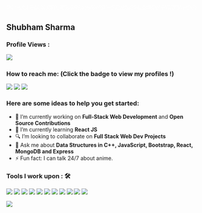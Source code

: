 ![Name](Hello(1).gif)
## Shubham Sharma


 ### Profile Views :<br>
  <img src="https://profile-counter.glitch.me/2211shubham/count.svg" />


### How to reach me: <strong>(Click the badge to view my profiles !)</strong>

<img src="https://img.shields.io/badge/ss.shubham.2211@gmail.com-%23D14836.svg?&style=for-the-badge&logo=gmail&logoColor=white" href="ss.shubham.2211@gmail.com">   <a  href="https://www.instagram.com/official.shubham.sharma/"><img src="https://img.shields.io/badge/@official.shubham.sharma-%23E4405F.svg?&style=for-the-badge&logo=instagram&logoColor=white"></a>   <a href="https://www.linkedin.com/in/2211shubham/"><img src="https://img.shields.io/badge/Shubham Sharma-%230077B5.svg?&style=for-the-badge&logo=linkedin&logoColor=white" ></a>

### Here are some ideas to help you get started:

- 🔭 I’m currently working on <strong>Full-Stack Web Development</strong> and <strong>Open Source Contributions</strong>
- 🌱 I’m currently learning <strong>React JS</strong>
- 🔍 I’m looking to collaborate on <strong>Full Stack Web Dev Projects</strong>
- 💬 Ask me about <strong>Data Structures in C++, JavaScript, Bootstrap, React, MongoDB and Express</strong>
- ⚡ Fun fact: I can talk 24/7 about anime.

### Tools I work upon : 🛠

<img src="https://img.shields.io/badge/c++%20-%2300599C.svg?&style=for-the-badge&logo=c%2B%2B&logoColor=white">     <img src="https://img.shields.io/badge/javascript%20-%23323330.svg?&style=for-the-badge&logo=javascript&logoColor=%23F7DF1E">   <img src="https://img.shields.io/badge/html5%20-%23E34F26.svg?&style=for-the-badge&logo=html5&logoColor=white">   <img src="https://img.shields.io/badge/css3%20-%231572B6.svg?&style=for-the-badge&logo=css3&logoColor=white">   <img src="https://img.shields.io/badge/react%20-%2320232a.svg?&style=for-the-badge&logo=react&logoColor=%2361DAFB">   <img src="https://img.shields.io/badge/bootstrap%20-%23563D7C.svg?&style=for-the-badge&logo=bootstrap&logoColor=white">   <img src="https://img.shields.io/badge/git%20-%23F05033.svg?&style=for-the-badge&logo=git&logoColor=white"/>   <img src="http://img.shields.io/badge/-VS%20Code-000000?style=for-the-badge&logo=Visual-studio-code&logoColor=blue">
<img src="https://img.shields.io/badge/Netlify-00C7B7?style=for-the-badge&logo=netlify&logoColor=white"> <img src="https://img.shields.io/badge/MongoDB-4EA94B?style=for-the-badge&logo=mongodb&logoColor=white"> <img src="https://img.shields.io/badge/MySQL-005C84?style=for-the-badge&logo=mysql&logoColor=white">



<img src="https://github-readme-stats.vercel.app/api?username=2211shubham&show_icons=true&title_color=03fc90&icon_color=03fc90&text_color=03fc90&bg_color=002b19">
